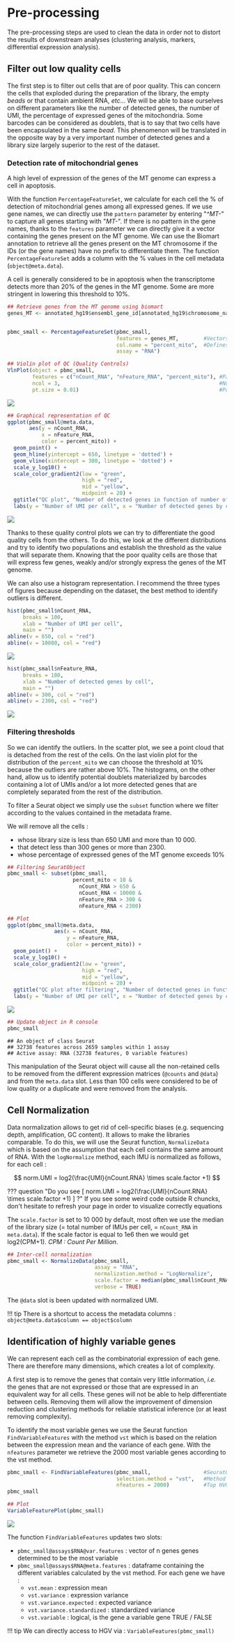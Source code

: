 # Pre-processing

The pre-processing steps are used to clean the data in order not to distort
the results of downstream analyses (clustering analysis, markers, differential
expression analysis).

## Filter out low quality cells

The first step is to filter out cells that are of poor quality. This can
concern the cells that exploded during the preparation of the library,
the empty *beads* or that contain ambient RNA, *etc*... We will be able
to base ourselves on different parameters like the number of detected genes,
the number of UMI, the percentage of expressed genes of the mitochondria.
Some barcodes can be considered as doublets, that is to say that two cells
have been encapsulated in the same *bead*. This phenomenon will be translated
in the opposite way by a very important number of detected genes and a library
size largely superior to the rest of the dataset.

### Detection rate of mitochondrial genes

A high level of expression of the genes of the MT genome can express a
cell in apoptosis.  

With the function `PercentageFeatureSet`, we calculate for each cell the %
of detection of mitochondrial genes among all expressed genes. If we use
gene names, we can directly use the `pattern` parameter by entering
"*^MT-*" to capture all genes starting with "*MT-*". If there is no pattern
in the gene names, thanks to the `features` parameter we can directly give
it a vector containing the genes present on the MT genome. We can use the
Biomart annotation to retrieve all the genes present on the MT chromosome
if the IDs (or the gene names) have no prefix to differentiate them. The
function `PercentageFeatureSet` adds a column with the % values in the cell
metadata (`object@meta.data`).

A cell is generally considered to be in apoptosis when the transcriptome
detects more than 20% of the genes in the MT genome. Some are more stringent
in lowering this threshold to 10%.  

``` r
## Retrieve genes from the MT genome using biomart
genes_MT <- annotated_hg19$ensembl_gene_id[annotated_hg19$chromosome_name == "MT"]


pbmc_small <- PercentageFeatureSet(pbmc_small,
                                   features = genes_MT,        #Vectors of gene names present on the MT genome
                                   col.name = "percent_mito",  #Defines the name of the new column generated in the metadata of the Seurat object
                                   assay = "RNA")

## Violin plot of QC (Quality Controls)
VlnPlot(object = pbmc_small,
        features = c("nCount_RNA", "nFeature_RNA", "percent_mito"), #Parameters to plot (either gene expression or continuous variable in cell metadata)
        ncol = 3,                                                   #Number of columns if several figures are to be ploted
        pt.size = 0.01)                                             #Point size
```

<img src="../images/MitoGenes-1.png" style="display: block; margin: auto;" />

``` r
## Graphical representation of QC
ggplot(pbmc_small@meta.data,
       aes(y = nCount_RNA,
           x = nFeature_RNA,
           color = percent_mito)) +
  geom_point() +
  geom_hline(yintercept = 650, linetype = 'dotted') +
  geom_vline(xintercept = 300, linetype = 'dotted') +
  scale_y_log10() +
  scale_color_gradient2(low = "green",
                        high = "red",
                        mid = "yellow",
                        midpoint = 20) +
  ggtitle("QC plot", "Number of detected genes in function of number of UMI")+
  labs(y = "Number of UMI per cell", x = "Number of detected genes by cell")
```

<img src="../images/MitoGenes-2.png" style="display: block; margin: auto;" />

Thanks to these quality control plots we can try to differentiate the good
quality cells from the others. To do this, we look at the different
distributions and try to identify two populations and establish the
threshold as the value that will separate them. Knowing that the poor
quality cells are those that will express few genes, weakly and/or strongly
express the genes of the MT genome.  


We can also use a histogram representation. I recommend the three types of
figures because depending on the dataset, the best method to identify
outliers is different.

``` r
hist(pbmc_small$nCount_RNA,
     breaks = 100,
     xlab = "Number of UMI per cell",
     main = "")
abline(v = 650, col = "red")
abline(v = 10000, col = "red")
```

<img src="../images/histQC-1.png" style="display: block; margin: auto;" />

``` r
hist(pbmc_small$nFeature_RNA,
     breaks = 100,
     xlab = "Number of detected genes by cell",
     main = "")
abline(v = 300, col = "red")
abline(v = 2300, col = "red")
```

<img src="../images/histQC-2.png" style="display: block; margin: auto;" />

### Filtering thresholds

So we can identify the outliers. In the scatter plot, we see a point cloud
that is detached from the rest of the cells. On the last violin plot for
the distribution of the `percent_mito` we can choose the threshold at 10%
because the outliers are rather above 10%. The histograms, on the other hand,
allow us to identify potential doublets materialized by barcodes containing
a lot of UMIs and/or a lot more detected genes that are completely separated
from the rest of the distribution.

To filter a Seurat object we simply use the `subset` function where we filter
according to the values contained in the metadata frame.

We will remove all the cells :

- whose library size is less than 650 UMI and more than 10 000.
- that detect less than 300 genes or more than 2300.
- whose percentage of expressed genes of the MT genome exceeds 10%

``` r
## Filtering SeuratObject
pbmc_small <- subset(pbmc_small,
                     percent_mito < 10 &
                       nCount_RNA > 650 &
                       nCount_RNA < 10000 &
                       nFeature_RNA > 300 &
                       nFeature_RNA < 2300)

## Plot
ggplot(pbmc_small@meta.data,
               aes(x = nCount_RNA,
                   y = nFeature_RNA,
                   color = percent_mito)) +
  geom_point() +
  scale_y_log10() +
  scale_color_gradient2(low = "green",
                        high = "red",
                        mid = "yellow",
                        midpoint = 20) +
  ggtitle("QC plot after filtering", "Number of detected genes in function of number of UMI")+
  labs(y = "Number of UMI per cell", x = "Number of detected genes by cell")
```

<img src="../images/QCFilter-1.png" style="display: block; margin: auto;" />

``` r
## Update object in R console
pbmc_small
```

    ## An object of class Seurat
    ## 32738 features across 2659 samples within 1 assay
    ## Active assay: RNA (32738 features, 0 variable features)

This manipulation of the Seurat object will cause all the non-retained
cells to be removed from the different expression matrices (`@counts`
and `@data`) and from the `meta.data` slot. Less than 100 cells were
considered to be of low quality or a duplicate and were removed from
the analysis.

## Cell Normalization

Data normalization allows to get rid of cell-specific biases
(e.g. sequencing depth, amplification, GC content). It allows to make
the libraries comparable. To do this, we will use the Seurat function,
`NormalizeData` which is based on the assumption that each cell contains
the same amount of RNA. With the `logNormalize` method, each IMU is
normalized as follows, for each cell :

$$ norm.UMI = log2(\frac{UMI}{nCount.RNA} \times scale.factor +1) $$

??? question "Do you see \[ norm.UMI = log2(\frac{UMI}{nCount.RNA} \times scale.factor +1) \] ?"
    If you see some weird code outside R chuncks, don't hesitate to refresh your
    page in order to visualize correctly equations  

The `scale.factor` is set to 10 000 by default, most often we use the
median of the library size (= total number of IMUs per cell, = `nCount_RNA`
in `meta.data`). If the scale factor is equal to 1e6 then we would get
log2(CPM+1). *CPM : Count Per Million*.

``` r
## Inter-cell normalization
pbmc_small <- NormalizeData(pbmc_small,                                   #SeuratObject
                            assay = "RNA",                                #Assay to use
                            normalization.method = "LogNormalize",        #Normalization method
                            scale.factor = median(pbmc_small$nCount_RNA), #Scale factor
                            verbose = TRUE)
```

The `@data` slot is been updated with normalized UMI.

!!! tip
    There is a shortcut to access the metadata columns :
    `object@meta.data$column == object$column`

## Identification of highly variable genes

We can represent each cell as the combinatorial expression of each gene.
There are therefore many dimensions, which creates a lot of complexity.   

A first step is to remove the genes that contain very little information,
*i.e.* the genes that are not expressed or those that are expressed in an
equivalent way for all cells. These genes will not be able to help
differentiate between cells. Removing them will allow the improvement of
dimension reduction and clustering methods for reliable statistical
inference (or at least removing complexity).

To identify the most variable genes we use the Seurat function
`FindVariableFeatures` with the method `vst` which is based on the
relation between the expression mean and the variance of each gene.
With the `nfeatures` parameter we retrieve the 2000 most variable genes
according to the vst method.

``` r
pbmc_small <- FindVariableFeatures(pbmc_small,                 #SeuratObject
                                   selection.method = "vst",   #Method
                                   nfeatures = 2000)           #Top HVG (Highly Variable Gene), default value
pbmc_small

## Plot
VariableFeaturePlot(pbmc_small)
```

<img src="../images/VariableFeature-1.png" style="display: block; margin: auto;" />

The function `FindVariableFeatures` updates two slots:

- `pbmc_small@assays$RNA@var.features` : vector of n genes
    genes determined to be the most variable
- `pbmc_small@assays$RNA@meta.features` : dataframe containing the different
  variables calculated by the vst method. For each gene we have :
    - `vst.mean` : expression mean
    - `vst.variance` : expression variance
    - `vst.variance.expected` : expected variance
    - `vst.variance.standardized` : standardized variance
    - `vst.variable` : logical, is the gene a variable gene TRUE / FALSE

!!! tip
    We can directly access to HGV via : `VariableFeatures(pbmc_small)`
